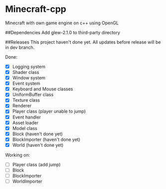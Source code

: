 # Minecraft-cpp
Minecraft with own game engine on c++ using OpenGL

##Dependencies
Add glew-2.1.0 to third-party directory

##Releases
This project haven't done yet. All updates before release will be in dev branch.

Done:
- [x] Logging system
- [x] Shader class
- [x] Window system
- [x] Event system
- [x] Keyboard and Mouse classes
- [x] UniformBuffer class
- [x] Texture class
- [x] Renderer 
- [x] Player class (player unable to jump)
- [x] Event handler
- [x] Asset loader
- [x] Model class
- [x] Block (haven't done yet)
- [x] BlockImporter (haven't done yet)
- [x] World (haven't done yet)

Working on:
- [ ] Player class (add jump)
- [ ] Block
- [ ] BlockImporter
- [ ] WorldImporter
